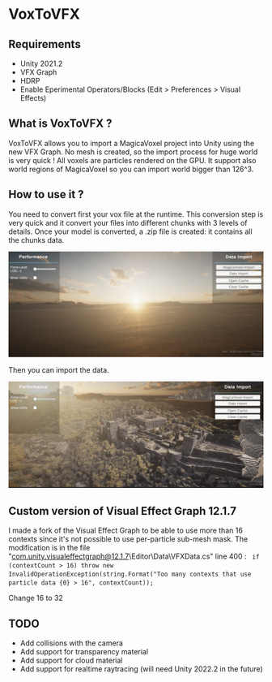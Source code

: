 # VoxToVFX

## Requirements

- Unity 2021.2
- VFX Graph
- HDRP
- Enable Eperimental Operators/Blocks (Edit > Preferences > Visual Effects)

## What is VoxToVFX ? 

VoxToVFX allows you to import a MagicaVoxel project into Unity using the new VFX Graph.
No mesh is created, so the import process for huge world is very quick ! All voxels are particles rendered on the GPU.
It support also world regions of MagicaVoxel so you can import world bigger than 126^3.

## How to use it ? 

You need to convert first your vox file at the runtime. This conversion step is very quick and it convert your files into different chunks with 3 levels of details. 
Once your model is converted, a .zip file is created: it contains all the chunks data. 

![](img/img21.png)

Then you can import the data. 

![](img/img31.png)

## Custom version of Visual Effect Graph 12.1.7

I made a fork of the Visual Effect Graph to be able to use more than 16 contexts since it's not possible to use per-particle sub-mesh mask. 
The modification is in the file "com.unity.visualeffectgraph@12.1.7\Editor\Data\VFXData.cs" line 400 :
`` if (contextCount > 16)
                throw new InvalidOperationException(string.Format("Too many contexts that use particle data {0} > 16", contextCount));``
				
Change 16 to 32

## TODO

- Add collisions with the camera
- Add support for transparency material
- Add support for cloud material
- Add support for realtime raytracing (will need Unity 2022.2 in the future)

